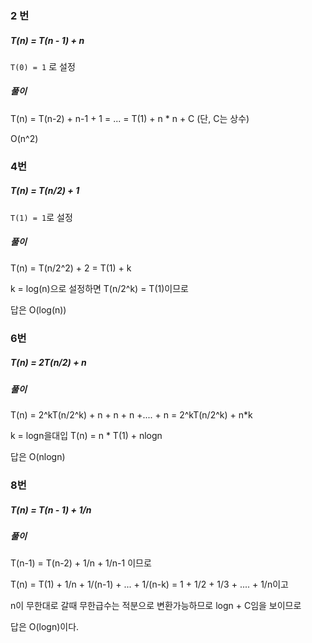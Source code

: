 ### 2 번

##### T(n) = T(n - 1) + n

`T(0) = 1` 로 설정



##### 풀이

T(n) = T(n-2) + n-1 + 1 = ... = T(1) + n * n + C (단, C는 상수) 

O(n^2)



### 4번

##### T(n) = T(n/2) + 1

`T(1) = 1`로 설정





##### 풀이

T(n) = T(n/2^2) + 2 = T(1) + k

k = log(n)으로 설정하면 T(n/2^k) = T(1)이므로

답은 O(log(n))



### 6번

##### T(n) = 2T(n/2) + n



##### 풀이

T(n) = 2^kT(n/2^k) + n + n + n +.... + n = 2^kT(n/2^k) + n*k

k = logn을대입 T(n) = n * T(1) + nlogn

답은 O(nlogn)



### 8번

##### T(n) = T(n - 1) + 1/n



##### 풀이

T(n-1) = T(n-2) + 1/n + 1/n-1 이므로

T(n) = T(1) + 1/n + 1/(n-1) + ... + 1/(n-k) = 1 + 1/2 + 1/3 + .... + 1/n이고

n이 무한대로 갈때 무한급수는 적분으로 변환가능하므로  logn + C임을 보이므로

답은 O(logn)이다.

